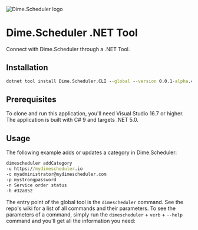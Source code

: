 ﻿![Dime.Scheduler logo](https://cdn.dimescheduler.com/dime-scheduler/Dime.Scheduler-Black.png)

# Dime.Scheduler .NET Tool

Connect with Dime.Scheduler through a .NET Tool.

## Installation

```cmd
dotnet tool install Dime.Scheduler.CLI --global --version 0.0.1-alpha.4
```

## Prerequisites

To clone and run this application, you'll need Visual Studio 16.7 or higher. The application is built with C# 9 and targets .NET 5.0.

## Usage

The following example adds or updates a category in Dime.Scheduler:

```cmd
dimescheduler addCategory
-u https://mydimescheduler.io
-c myadministrator@mydimescheduler.com
-p mystrongpassword
-n Service order status
-h #32a852
```

The entry point of the global tool is the `dimescheduler` command. See the repo's wiki for a list of all commands and their parameters.
To see the parameters of a command, simply run the `dimescheduler` + `verb` + `--help` command and you'll get all the information you need:
